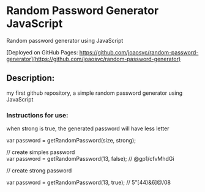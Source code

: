 # Random Password Generator JavaScript
Random password generator using JavaScript

[Deployed on GitHub Pages: https://github.com/joaosvc/random-password-generator](https://github.com/joaosvc/random-password-generator)

## Description:  
 my first github repository, a simple random password generator using JavaScript
 
 
### Instructions for use: 
 when strong is true, the generated password will have less letter
 
 var password = getRandomPassword(size, strong);

// create simples password   
 var password = getRandomPassword(13, false); // @gp1/cfvMhdGi

// create strong password 


 var password = getRandomPassword(13, true); // 5"[44)&6]@/08
